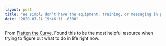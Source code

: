 ```yaml
---
layout: post
title: "We simply don’t have the equipment, training, or messaging in place and we need to ramp up fast. No one does. That is why your choices today matter so much."
date: "2020-03-14 19:46:11 -0500"
---
```


From [Flatten the Curve](https://www.flattenthecurve.com/). Found this to be the most helpful resource when trying to figure out what to do in life right now.
